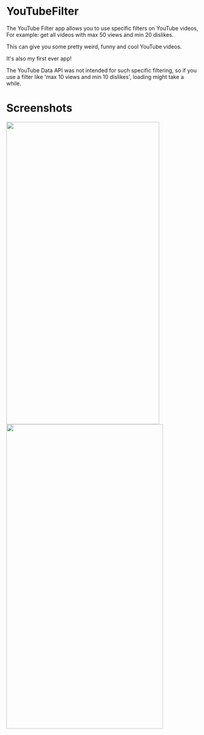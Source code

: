 # YouTubeFilter

The YouTube Filter app allows you to use specific filters on YouTube videos,
For example: get all videos with max 50 views and min 20 dislikes.

This can give you some pretty weird, funny and cool YouTube videos.

It's also my first ever app!

The YouTube Data API was not intended for such specific filtering, so if you use a filter like 'max 10 views and min 10 dislikes',
loading might take a while.

# Screenshots

<p float="left">
  <img src="https://github.com/JonasDeRoover/YouTubeFilter/blob/master/images/video_screen.PNG" width="400" height="790">
  <img src="https://github.com/JonasDeRoover/YouTubeFilter/blob/master/images/filter_screen.PNG" width="410" height="795">
</p>
